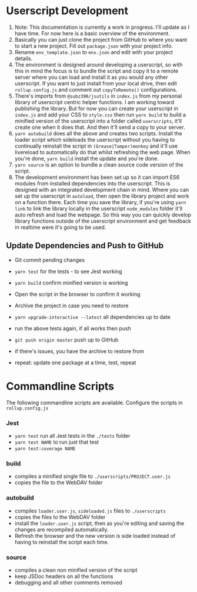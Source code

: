 # Userscript Development

1. Note: This documentation is currently a work in progress.  I'll update as I have time.  For now here is a basic overview of the environment.
2. Basically you can just clone the project from GitHub to where you want to start a new project.  Fill out `package.json` with your project info.
3. Rename `env_template.json` to `env.json` and edit with your project details.
4. The environment is designed around developing a userscript, so with this in mind the focus is to bundle the script and copy it to a remote server where you can load and install it as you would any other userscript.  If you want to just install from your local drive, then edit `rollup.config.js` and comment out `copyToRemote()` configurations.
5. There's imports from `@subz390/jsutils` in `index.js` from my personal library of userscript centric helper functions.  I am working toward publishing the library.  But for now you can create your userscript in `index.js` and add your CSS to `style.css` then run `yarn build` to build a minified version of the userscript into a folder called `userscripts`, it'll create one when it does that.  And then it'll send a copy to your server.
6. `yarn autobuild` does all the above and creates two scripts.  Install the loader script which sideloads the userscript without you having to continually reinstall the script in `(Grease|Tamper)monkey` and it'll use livereload to automatically do that whilst refreshing the web page.  When you're done, `yarn build` install the update and you're done.
7. `yarn source` is an option to bundle a clean source code version of the script.
8. The development environment has been set up so it can import ES6 modules from installed dependencies into the userscript.  This is designed with an integrated development chain in mind.  Where you can set up the userscript in `autoload`, then open the library project and work on a function there.  Each time you save the library, if you're using `yarn link` to link the library locally in the userscript `node_modules` folder it'll auto refresh and load the webpage.  So this way you can quickly develop library functions outside of the userscript environment and get feedback in realtime were it's going to be used.


## Update Dependencies and Push to GitHub

- Git commit pending changes
- `yarn test` for the tests - to see Jest working
- `yarn build` confirm minified version is working
- Open the script in the browser to confirm it working
- Archive the project in case you need to restore

- `yarn upgrade-interactive --latest` all dependencies up to date
- run the above tests again, if all works then push
- `git push origin master` push up to GitHub
- if there's issues, you have the archive to restore from
- repeat: update one package at a time, test, repeat


# Commandline Scripts

The following commandline scripts are available.  Configure the scripts in `rollup.config.js`

### Jest
- `yarn test` run all Jest tests in the `./tests` folder
- `yarn test NAME` to run just that test
- `yarn test:coverage NAME` 

### build
- compiles a minified single file to `./userscripts/PROJECT.user.js`
- copies the file to the WebDAV folder

### autobuild
- compiles `loader.user.js`, `sideloaded.js` files to `./userscripts`
- copies the files to the WebDAV folder
- install the `loader.user.js` script, then as you're editing and saving the changes are recompiled automatically.
- Refresh the browser and the new version is side loaded instead of having to reinstall the script each time.

### source
- compiles a clean non minified version of the script
- keep JSDoc headers on all the functions
- debugging and all other comments removed